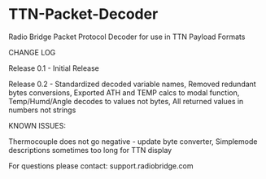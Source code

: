 # TTN-Packet-Decoder
Radio Bridge Packet Protocol Decoder for use in TTN Payload Formats

CHANGE LOG

Release 0.1 - Initial Release

Release 0.2 - Standardized decoded variable names, 
              Removed redundant bytes conversions, 
              Exported ATH and TEMP calcs to modal function, 
              Temp/Humd/Angle decodes to values not bytes, 
              All returned values in numbers not strings

KNOWN ISSUES:

  Thermocouple does not go negative - update byte converter, 
  Simplemode descriptions sometimes too long for TTN display
  
For questions please contact:
support.radiobridge.com
